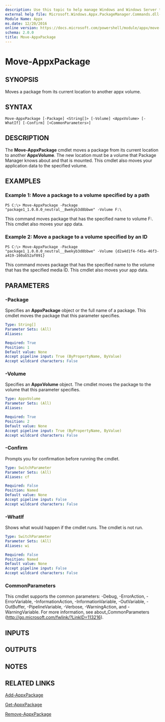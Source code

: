 ```yaml
---
description: Use this topic to help manage Windows and Windows Server technologies with Windows PowerShell.
external help file: Microsoft.Windows.Appx.PackageManager.Commands.dll-Help.xml
Module Name: Appx
ms.date: 12/20/2016
online version: https://docs.microsoft.com/powershell/module/appx/move-appxpackage?view=windowsserver2022-ps&wt.mc_id=ps-gethelp
schema: 2.0.0
title: Move-AppxPackage
---
```


# Move-AppxPackage

## SYNOPSIS
Moves a package from its current location to another appx volume.

## SYNTAX

```
Move-AppxPackage [-Package] <String[]> [-Volume] <AppxVolume> [-WhatIf] [-Confirm] [<CommonParameters>]
```

## DESCRIPTION
The **Move-AppxPackage** cmdlet moves a package from its current location to another **AppxVolume**.
The new location must be a volume that Package Manager knows about and that is mounted.
This cmdlet also moves your application data to the specified volume.

## EXAMPLES

### Example 1: Move a package to a volume specified by a path
```
PS C:\> Move-AppxPackage -Package "package1_1.0.0.0_neutral__8wekyb3d8bbwe" -Volume F:\
```

This command moves package that has the specified name to volume F:\.
This cmdlet also moves your app data.

### Example 2: Move a package to a volume specified by an ID
```
PS C:\> Move-AppxPackage -Package "package1_1.0.0.0_neutral__8wekyb3d8bbwe" -Volume {d2a4d1f4-f45a-46f3-a419-160ab52af091}
```

This command moves package that has the specified name to the volume that has the specified media ID.
This cmdlet also moves your app data.

## PARAMETERS

### -Package
Specifies an **AppxPackage** object or the full name of a package.
This cmdlet moves the package that this parameter specifies.

```yaml
Type: String[]
Parameter Sets: (All)
Aliases:

Required: True
Position: 1
Default value: None
Accept pipeline input: True (ByPropertyName, ByValue)
Accept wildcard characters: False
```

### -Volume
Specifies an **AppxVolume** object.
The cmdlet moves the package to the volume that this parameter specifies.

```yaml
Type: AppxVolume
Parameter Sets: (All)
Aliases:

Required: True
Position: 2
Default value: None
Accept pipeline input: True (ByPropertyName, ByValue)
Accept wildcard characters: False
```

### -Confirm
Prompts you for confirmation before running the cmdlet.

```yaml
Type: SwitchParameter
Parameter Sets: (All)
Aliases: cf

Required: False
Position: Named
Default value: None
Accept pipeline input: False
Accept wildcard characters: False
```

### -WhatIf
Shows what would happen if the cmdlet runs. The cmdlet is not run.

```yaml
Type: SwitchParameter
Parameter Sets: (All)
Aliases: wi

Required: False
Position: Named
Default value: None
Accept pipeline input: False
Accept wildcard characters: False
```

### CommonParameters
This cmdlet supports the common parameters: -Debug, -ErrorAction, -ErrorVariable, -InformationAction, -InformationVariable, -OutVariable, -OutBuffer, -PipelineVariable, -Verbose, -WarningAction, and -WarningVariable. For more information, see about_CommonParameters (http://go.microsoft.com/fwlink/?LinkID=113216).

## INPUTS

## OUTPUTS

## NOTES

## RELATED LINKS

[Add-AppxPackage](./Add-AppxPackage.md)

[Get-AppxPackage](./Get-AppxPackage.md)

[Remove-AppxPackage](./Remove-AppxPackage.md)

